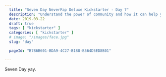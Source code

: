 ```yaml
---
  title: "Seven Day NeverFap Deluxe Kickstarter - Day 7"
  description: "Understand the power of community and how it can help you overcome your porn addiction."
  date: 2019-03-22
  draft: true
  tags: [ "kickstarter" ]
  categories: [ "kickstarter" ]
  # image: "/images/face.jpg"
  slug: "day"

  pageId: "B7B6B601-BDA9-4C27-B188-B564D5ED8B01"

---
```


Seven Day yay.